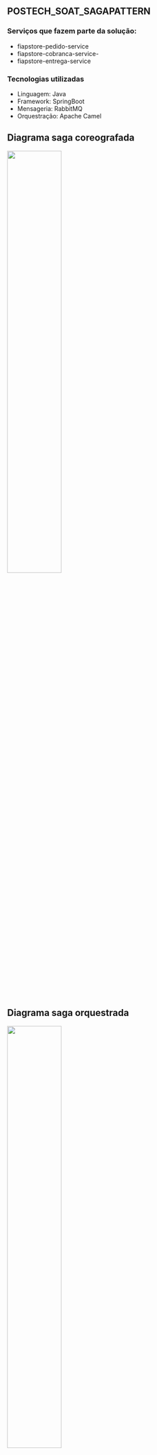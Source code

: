 ## POSTECH_SOAT_SAGAPATTERN

### Serviços que fazem parte da solução:

* fiapstore-pedido-service
* fiapstore-cobranca-service-
* fiapstore-entrega-service

### Tecnologias utilizadas

* Linguagem: Java
* Framework: SpringBoot
* Mensageria: RabbitMQ
* Orquestração: Apache Camel

## Diagrama saga coreografada

<img src="https://github.com/eumagnun/fiap-store-pedido-service/blob/documentacao/apoio-padr%C3%A3o-saga-demo-coreografia.jpg?raw=true" width="50%" >

## Diagrama saga orquestrada

<img src="https://github.com/eumagnun/fiap-store-pedido-service/blob/documentacao/apoio-padr%C3%A3o-saga-demo-orquestraca%C3%A7%C3%A3o.jpg?raw=true" width="50%" >


Subindo o RabbitMQ

````
docker run -it --rm --name rabbitmq -p 5672:5672 -p 15672:15672 rabbitmq:3.12-management
````

Acessando o console do RabbitMQ

````
admin: http://localhost:15672/
user: guest
pass: guest
````
